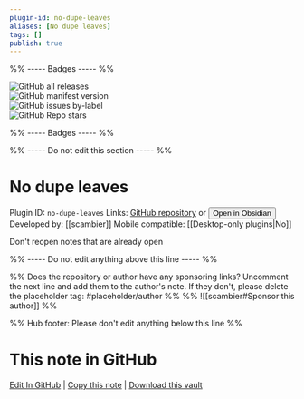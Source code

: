 ```yaml
---
plugin-id: no-dupe-leaves
aliases: [No dupe leaves]
tags: []
publish: true
---
```


%% ----- Badges ----- %%

![GitHub all releases](https://img.shields.io/github/downloads/scambier/obsidian-no-dupe-leaves/total?color=573E7A&logo=github&style=for-the-badge)  
![GitHub manifest version](https://img.shields.io/github/manifest-json/v/scambier/obsidian-no-dupe-leaves?color=573E7A&logo=github&style=for-the-badge)  
![GitHub issues by-label](https://img.shields.io/github/issues/scambier/obsidian-no-dupe-leaves/help%20wanted?color=573E7A&logo=github&style=for-the-badge)  
![GitHub Repo stars](https://img.shields.io/github/stars/scambier/obsidian-no-dupe-leaves?color=573E7A&logo=github&style=for-the-badge)

%% ----- Badges ----- %%

%% ----- Do not edit this section ----- %%

# No dupe leaves

Plugin ID: `no-dupe-leaves`
Links: [GitHub repository](https://github.com/scambier/obsidian-no-dupe-leaves) or [<button id=HH>Open in Obsidian</button>](obsidian://show-plugin?id=no-dupe-leaves)
Developed by: [[scambier]]
Mobile compatible: [[Desktop-only plugins|No]]

Don't reopen notes that are already open

%% ----- Do not edit anything above this line ----- %%

%% Does the repository or author have any sponsoring links? Uncomment the next line and add them to the author's note. If they don't, please delete the placeholder tag: #placeholder/author %%
%% ![[scambier#Sponsor this author]] %%

%% Hub footer: Please don't edit anything below this line %%

# This note in GitHub

<span class="git-footer">[Edit In GitHub](https://github.dev/obsidian-community/obsidian-hub/blob/main/02%20-%20Community%20Expansions/02.05%20All%20Community%20Expansions/Plugins/no-dupe-leaves.md "git-hub-edit-note") | [Copy this note](https://raw.githubusercontent.com/obsidian-community/obsidian-hub/main/02%20-%20Community%20Expansions/02.05%20All%20Community%20Expansions/Plugins/no-dupe-leaves.md "git-hub-copy-note") | [Download this vault](https://github.com/obsidian-community/obsidian-hub/archive/refs/heads/main.zip "git-hub-download-vault") </span>
